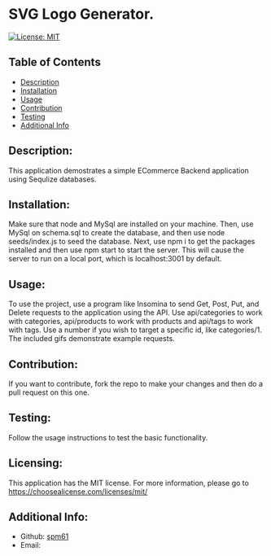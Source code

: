 # SVG Logo Generator.

  [![License: MIT](https://img.shields.io/badge/License-MIT-yellow.svg)](https://opensource.org/licenses/MIT)

  ## Table of Contents 
  - [Description](#description)
  - [Installation](#installation)
  - [Usage](#usage)
  - [Contribution](#contribution)
  - [Testing](#testing)
  - [Additional Info](#additional-info)

  ## Description:
  This application demostrates a simple ECommerce Backend application using Sequlize databases.

  ## Installation:
  Make sure that node and MySql are installed on your machine.  Then, use MySql on schema.sql to create the database, and then use node seeds/index.js to seed the database.  Next, use npm i to get the packages installed and then use npm start to start the server.  This will cause the server to run on a local port, which is localhost:3001 by default.

  ## Usage:
  To use the project, use a program like Insomina to send Get, Post, Put, and Delete requests to the application using the API.  Use api/categories to work with categories, api/products to work with products and api/tags to work with tags. Use a number if you wish to target a specific id, like categories/1.  The included gifs demonstrate example requests.  

  ## Contribution:
  If you want to contribute, fork the repo to make your changes and then do a pull request on this one.

  ## Testing:
  Follow the usage instructions to test the basic functionality.  

  ## Licensing:
  This application has the MIT license.
  For more information, please go to 
  https://choosealicense.com/licenses/mit/

  ## Additional Info:
  - Github: [spm61](https://github.com/spm61)
  - Email: 